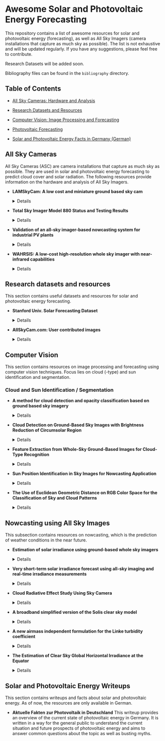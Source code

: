 # Awesome Solar and Photovoltaic Energy Forecasting
This repository contains a list of awesome resources for solar and photovoltaic energy (forecasting),
as well as All Sky Imagers (camera installations that capture as much sky as possible). The list is not exhaustive and will be updated regularly. If you have any suggestions, please feel free to contribute.

Research Datasets will be added soon.

Bibliography files can be found in the `bibliography` directory.

## Table of Contents

- [All Sky Cameras: Hardware and Analysis](#all-sky-cameras)

- [Research Datasets and Resources](#research-datasets-and-resources)

- [Computer Vision: Image Processing and Forecasting](#computer-vision)

- [Photovoltaic Forecasting](#Nowcasting-using-All-Sky-Images)

- [Solar and Photovoltaic Energy Facts in Germany (German)](#solar-and-photovoltaic-energy-writeups)


## All Sky Cameras

All Sky Cameras (ASC) are camera installations that capture as much sky as possible. They are used in solar and photovoltaic energy forecasting to predict cloud cover and solar radiation. The following resources provide information on the hardware and analysis of All Sky Imagers.

- **LAMSkyCam: A low cost and miniature ground based sky cam**
    <details>
    <summary>Details</summary>
    Construction and evaluation of a low-cost and miniature ground-based sky camera for cloud cover estimation. Focus lies on the low-cost and easy assembly of components to build a sky camera. The camera is evaluated for cloud cover estimation and compared to a commercial camera.
    </details>

- **Total Sky Imager Model 880 Status and Testing Results**
    <details>
    <summary>Details</summary>
    The Total Sky Imager Model 880 (TSI-880) is a ground-based camera that captures images of the sky.
    Once sold commercially, the TSI-800 is now discontinued.
    This paper provides information on the camera's hardware and testing results.
    </details>

- **Validation of an all-sky imager-based nowcasting system for industrial PV plants**
    <details>
    <summary>Details</summary>
    This paper presents a nowcasting system for industrial photovoltaic plants based on an all-sky imager.
    The system is validated using data from a photovoltaic plant in Germany.
    </details>

- **WAHRSIS: A low-cost high-resolution whole sky imager with near-infrared capabilities**
    <details>
    <summary>Details</summary>
    Wide Angle High-Resolution Sky Imaging System (WAHRSIS) is a low-cost, high-resolution whole sky imager with near-infrared capabilities.
    This paper covers the modifications done to the camera, as well as the geometric and radiometric calibration.
    </details>

## Research datasets and resources

This section contains useful datasets and resources for solar and photovoltaic energy forecasting.

- **Stanford Univ. Solar Forecasting Dataset**
    <details>
    <summary>Details</summary>

    This dataset is connected to the work `SKIPP'D — a SKy Images and Photovoltaic Power Generation Dataset for Short-term Solar Forecasting`, which covers the details of the dataset.
    More information can be found on the GitHub repository:
    https://github.com/yuhao-nie/Stanford-solar-forecasting-dataset
    </details>

- **AllSkyCam.com: User contributed images**
    <details>
    <summary>Details</summary>
    AllSkyCam.com is a website where users can upload images from their All Sky Imagers. It contains several installations from around the US.

    More information can be found on the website:
    https://www.allskycam.com/
    </details>

## Computer Vision

This section contains resources on image processing and forecasting using computer vision techniques.
Focus lies on cloud (-type) and sun identification and segmentation.

### Cloud and Sun Identification / Segmentation

- **A method for cloud detection and opacity classification based on ground based sky imagery**
    <details>
    <summary>Details</summary>
    This paper presents a cloud detection algorithm for All Sky Images.
    The algorithm is based on comparing red-to-blue ratio differences of pixels to clear-sky-library values.
    </details>

- **Cloud Detection on Ground-Based Sky Images with Brightness Reduction of Circumsolar Region**
    <details>
    <summary>Details</summary>
    This paper presents a cloud detection algorithm for All Sky Images.
    The algorithm is based on the brightness reduction of the circumsolar region to adjust contrast.
    This makes it easier to detect clouds commonly obstructed by the sun's flare.
    </details>

- **Feature Extraction from Whole-Sky Ground-Based Images for Cloud-Type Recognition**
    <details>
    <summary>Details</summary>
    This paper presents a method for cloud-type recognition based on feature extraction from whole-sky ground-based images.
    The method uses a combination of texture and color features to classify cloud types.
    Features include statistical measurements or fourier transforms.
    </details>

- **Sun Position Identification in Sky Images for Nowcasting Application**
    <details>
    <summary>Details</summary>
    This paper presents different methods for sun position identification in sky images.
    These include solar angle-based, image processing-based, and neural network-based techniques,
    which are then compared in terms of accuracy and computational complexity.
    </details>

- **The Use of Euclidean Geometric Distance on RGB Color Space for the Classification of Sky and Cloud Patterns**
    <details>
    <summary>Details</summary>
    This paper presents a method for classifying sky and cloud patterns based on Euclidean geometric distance in RGB color space.
    The method is evaluated on a dataset of sky images and compared to other classification methods.
    </details>

## Nowcasting using All Sky Images

This subsection contains resources on nowcasting, which is the prediction of weather conditions in the near future.

- **Estimation of solar irradiance using ground-based whole sky imagers**
    <details>
    <summary>Details</summary>
    This paper presents a method for estimating solar irradiance using ground-based whole sky imagers
    and their corresponding cloud cover information and connected cloud movement.
    </details>

- **Very short-term solar irradiance forecast using all-sky imaging and real-time irradiance measurements**
    <details>
    <summary>Details</summary>
    This paper presents how All Sky Images can be used to estimate cloud motion and use it for short-term solar irradiance forecasting when combined with online irradiance measurements.
    </details>

- **Cloud Radiative Effect Study Using Sky Camera**
    <details>
    <summary>Details</summary>
    This paper presents a method for studying cloud radiative effects using sky cameras.
    With a focus on the impact of cloud on the total solar irradiance reaching the earth's surface,
    the instantaneous cloud radiative effect is calculated using sky camera images.
    </details>

- **A broadband simplified version of the Solis clear sky model**
    <details>
    <summary>Details</summary>
    This paper presents a simplified version of the Solis clear sky model.
    It aims to resolve the issue of the model's complexity and computational cost by using a broadband approach.
    The accuracy of the simplified model is then compared to the original model.
    </details>

- **A new airmass independent formulation for the Linke turbidity coefficient**
    <details>
    <summary>Details</summary>
    A new formulation for the Linke turbidity coefficient is presented in this paper.
    The focus lies on making the coefficient more independent of solar geometry.
    As a result, two new simple clear sky models for global and direct normal irradiance are proposed.
    </details>

- **The Estimation of Clear Sky Global Horizontal Irradiance at the Equator**
    <details>
    <summary>Details</summary>
    This paper presents a regression method to parameterise one selection of multiple proposed empirical clear sky models for the estimation of clear sky global horizontal irradiance at the equator.
    The developed model is then validated using data from different stations in Singapore.
    </details>

## Solar and Photovoltaic Energy Writeups

This section contains writeups and facts about solar and photovoltaic energy. As of now, the resources are only available in German.

- **Aktuelle Fakten zur Photovoltaik in Deutschland**
    This writeup provides an overview of the current state of photovoltaic energy in Germany.
    It is written in a way for the general public to understand the current situation and future prospects of photovoltaic energy
    and aims to answer common questions about the topic as well as busting myths.